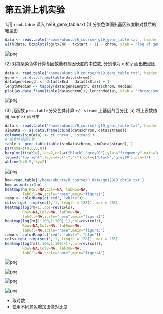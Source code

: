 # 第五讲上机实验
1.用 `read.table` 读入 he19_gene_table.txt
(1) 分染色体画出基因长度取对数后的箱型图


```R
data <- read.table('/home/ubuntu/R_course/hg19_gene_table.txt', header = T)
with(data, boxplot(log(txEnd - txStart + 1) ~ chrom, ylab = 'log of gene length', las = 2))
```


    
![png](output_1_0.png)
    


(2) 对每条染色体计算基因数量和基因长度的中位数, 分别作为 x 和 y 画出散点图


```R
data <- read.table('/home/ubuntu/R_course/hg19_gene_table.txt', header = T)
gene <- as.data.frame(table(data$chrom))
data$geneLength <- data$txEnd - data$txStart + 1
lengthMedian <- tapply(data$geneLength, data$chrom, median)
plot(as.data.frame(table(data$chrom)), lengthMedian, xlab = 'chromosome', ylab = 'median', las = 2)
```


    
![png](output_3_0.png)
    


(3) 用函数 `prop.table` 分染色体计算 `+/- strand` 上基因的百分比
(a) 将上表数值用 `barplot` 画出来


```R
data <- read.table('/home/ubuntu/R_course/hg19_gene_table.txt', header = T)
simData <- as.data.frame(cbind(data$chrom, data$strand))
colnames(simData) <- c('chrom', 'strand')
# 染色体基因个数
table <- prop.table(table(simData$chrom, simData$strand),1)
par(oma=c(8,0,0,0))
barplot(t(table),las=2,col=c("black","grey90"),ylab="frequency",main="gene strand distribution for each chromosome")
legend("topright",legend=c("-","+"),col=c("black","grey90"),pch=15)
abline(h=0.5,lty=2)

```


    
![png](output_5_0.png)
    





```R
hm<-read.table('/home/ubuntu/R_course/R_data/gm12878_chr18.txt')
hm<-as.matrix(hm)
heatmap(hm,Rowv=NA,Colv=NA, labRow=NA,
        labCol=NA,scale="none",main="figure1")
ramp <- colorRamp(c("red", "white"))
cols<-rgb( ramp(seq(0, 1, length = 128)), max = 255)
heatmap(log(hm+1),col=rev(cols),
        Rowv=NA,Colv=NA, labRow=NA,
        labCol=NA,scale="none",main="figure2")
heatmap(log(hm[1:100,1:100]+1),col=rev(cols),
        Rowv=NA,Colv=NA, labRow=NA,
        labCol=NA,scale="none",main="figure3")
ramp <- colorRamp(c("red", "white", "blue"))
cols<-rgb( ramp(seq(0, 1, length = 128)), max = 255)
heatmap(log(hm[1:100,1:100]+1),col=rev(cols),
        Rowv=NA,Colv=NA, labRow=NA,
        labCol=NA,scale="none",main="figure4")
```


    
![png](output_7_0.png)
    



    
![png](output_7_1.png)
    



    
![png](output_7_2.png)
    



    
![png](output_7_3.png)
    


+ 取对数
+ 使用不同颜色增加图像对比度

